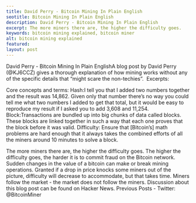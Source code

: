 ```yaml
---
title: David Perry - Bitcoin Mining In Plain English
seotitle: Bitcoin Mining In Plain English
description: David Perry - Bitcoin Mining In Plain English
excerpt: The more miners there are, the higher the difficulty goes.
keywords: bitcoin mining explained, bitcoin miner
alt: bitcoin mining explained
featured: 
layout: post
---
```

David Perry - Bitcoin Mining In Plain EnglishA blog post by David Perry (@KJ6CCZ) gives a thorough explanation of how mining works without any of the specific details that “might scare the non-techies”.  Excerpts:

Core concepts and terms:
Hash:I tell you that I added two numbers together and the result was 14,862. Given only that number there’s no way you could tell me what two numbers I added to get that total, but it would be easy to reproduce my result if I asked you to add 3,608 and 11,254.
Block:Transactions are bundled up into big chunks of data called blocks. These blocks are linked together in such a way that each one proves that the block before it was valid.
Difficulty: Ensure that [Bitcoin’s] math problems are hard enough that it always takes the combined efforts of all the miners around 10 minutes to solve a block.

The more miners there are, the higher the difficulty goes. The higher the difficulty goes, the harder it is to commit fraud on the Bitcoin network.
Sudden changes in the value of a bitcoin can make or break mining operations. Granted if a drop in price knocks some miners out of the picture, difficulty will decrease to accommodate, but that takes time. Miners follow the market - the market does not follow the miners.
Discussion about this blog post can be found on Hacker News.
Previous Posts - Twitter: @BitcoinMiner
